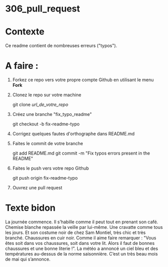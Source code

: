 # 306_pull_request

# Contexte
Ce readme contient de nombreuses erreurs ("typos"). 

# A faire :

1. Forkez ce repo vers votre propre compte Github en utilisant le menu **Fork**
2. Clonez le repo sur votre machine 

   git clone *url_de_votre_repo*
   
4. Créez une branche "fix_typo_readme"

   git checkout -b fix-readme-typo

4. Corrigez quelques fautes d'orthographe dans README.md
5. Faites le commit de votre branche

   git add README.md
   git commit -m "Fix typos errors present in the README"
   
7. Faites le push vers votre repo Github

   git push origin fix-readme-typo
   
9. Ouvrez une pull request


# Texte bidon

La journée commence. Il s’habille comme il peut tout en prenant son café. Chemise blanche repassée la veille par lui-même. Une cravatte comme tous les jours. Et son costume noir de chez Sam Montiel, très chic et très branché. Chaussures en cuir noir. Comme il aime faire remarquer : "Vous êtes soit dans vos chaussures, soit dans votre lit. Alors il faut de bonnes chaussures et une bonne literie !". La météo a annoncé un ciel bleu et des températures au-dessus de la norme saisonnière. C’est un très beau mois de mai qui s’annonce.
